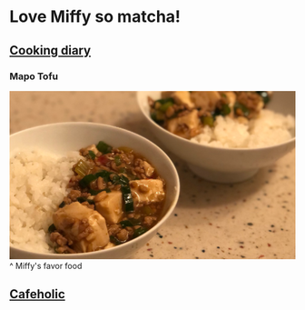 # Love Miffy so matcha!

## [Cooking diary](https://raw.githubusercontent.com/c377606/Pidan/gh-pages/Cookingdiary.md)

### Mapo Tofu
![image](https://raw.githubusercontent.com/c377606/Pidan/gh-pages/mapo.png)
^ Miffy's favor food

## [Cafeholic](https://github.com/c377606/Pidan/blob/gh-pages/Cookingdiary.md#love-miffy-so-matcha)
